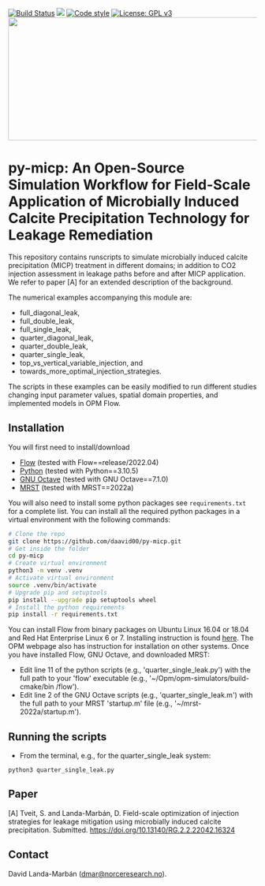 [![Build Status](https://github.com/daavid00/py-micp/actions/workflows/py-micp.yml/badge.svg)](https://github.com/daavid00/py-micp/actions/workflows/py-micp.yml)
<a href="https://www.python.org/"><img src="https://img.shields.io/badge/python-3.6%20|%203.7%20|%203.8%20|%203.9%20|%203.10-blue.svg"></a>
[![Code style](https://img.shields.io/badge/code%20style-black-000000.svg)](https://github.com/ambv/black)
[![License: GPL v3](https://img.shields.io/badge/License-GPLv3-blue.svg)](https://www.gnu.org/licenses/gpl-3.0)
<img src="py-micp.gif" width="830" height="250">

# py-micp: An Open-Source Simulation Workflow for Field-Scale Application of Microbially Induced Calcite Precipitation Technology for Leakage Remediation

This repository contains runscripts to simulate microbially induced calcite
precipitation (MICP) treatment in different domains; in addition to CO2 injection
assessment in leakage paths before and after MICP application. We refer to
paper [A] for an extended description of the background.

The numerical examples accompanying this module are:
* full_diagonal_leak,
* full_double_leak,
* full_single_leak,
* quarter_diagonal_leak,
* quarter_double_leak,
* quarter_single_leak,
* top_vs_vertical_variable_injection, and
* towards_more_optimal_injection_strategies.

The scripts in these examples can be easily modified to run different studies
changing input parameter values, spatial domain properties, and implemented
models in OPM Flow.

## Installation
You will first need to install/download
* [Flow](https://opm-project.org) (tested with Flow==release/2022.04)
* [Python](https://www.python.org/downloads/) (tested with Python==3.10.5)
* [GNU Octave](https://www.gnu.org/software/octave/download) (tested with GNU Octave==7.1.0)
* [MRST](https://www.sintef.no/projectweb/mrst/download/) (tested with MRST==2022a)

You will also need to install some python packages see ```requirements.txt``` 
for a complete list. You can install all the required python packages in a 
virtual environment with the following commands:

```bash
# Clone the repo
git clone https://github.com/daavid00/py-micp.git
# Get inside the folder
cd py-micp
# Create virtual environment
python3 -m venv .venv
# Activate virtual environment
source .venv/bin/activate
# Upgrade pip and setuptools
pip install --upgrade pip setuptools wheel
# Install the python requirements
pip install -r requirements.txt
```

You can install Flow from binary packages on Ubuntu Linux 16.04 or 18.04 and Red
Hat Enterprise Linux 6 or 7. Installing instruction is found 
[here](https://opm-project.org/?page_id=245). The OPM webpage also has 
instruction for installation on other systems. Once you have installed Flow, 
GNU Octave, and downloaded MRST:
* Edit line 11 of the python scripts (e.g., 'quarter_single_leak.py') with the
full path to your 'flow' executable (e.g., '~/Opm/opm-simulators/build-cmake/bin
/flow').
* Edit line 2 of the GNU Octave scripts (e.g., 'quarter_single_leak.m') with the
full path to your MRST 'startup.m' file (e.g., '~/mrst-2022a/startup.m').

## Running the scripts
* From the terminal, e.g., for the quarter_single_leak system:

`python3 quarter_single_leak.py`

## Paper
[A] Tveit, S. and Landa-Marbán, D. Field-scale optimization of injection
strategies for leakage mitigation using microbially induced calcite
precipitation. Submitted. https://doi.org/10.13140/RG.2.2.22042.16324

## Contact
David Landa-Marbán (dmar@norceresearch.no).
